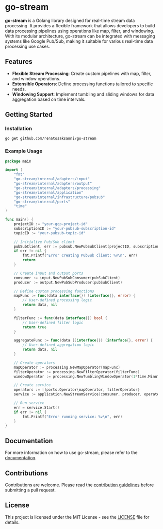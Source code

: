# go-stream

**go-stream** is a Golang library designed for real-time stream data processing. It provides a flexible framework that allows developers to build data processing pipelines using operations like map, filter, and windowing. With its modular architecture, go-stream can be integrated with messaging systems like Google Pub/Sub, making it suitable for various real-time data processing use cases.

## Features

- **Flexible Stream Processing**: Create custom pipelines with map, filter, and window operations.
- **Extensible Operators**: Define processing functions tailored to specific needs.
- **Windowing Support**: Implement tumbling and sliding windows for data aggregation based on time intervals.

## Getting Started

### Installation

```bash
go get github.com/renatosaksanni/go-stream
```

### Example Usage

```go
package main

import (
    "fmt"
    "go-stream/internal/adapters/input"
    "go-stream/internal/adapters/output"
    "go-stream/internal/adapters/processing"
    "go-stream/internal/application"
    "go-stream/internal/infrastructure/pubsub"
    "go-stream/internal/ports"
    "time"
)

func main() {
    projectID := "your-gcp-project-id"
    subscriptionID := "your-pubsub-subscription-id"
    topicID := "your-pubsub-topic-id"

    // Initialize Pub/Sub client
    pubSubClient, err := pubsub.NewPubSubClient(projectID, subscriptionID, topicID)
    if err != nil {
        fmt.Printf("Error creating PubSub client: %v\n", err)
        return
    }

    // Create input and output ports
    consumer := input.NewPubSubConsumer(pubSubClient)
    producer := output.NewPubSubProducer(pubSubClient)

    // Define custom processing functions
    mapFunc := func(data interface{}) (interface{}, error) {
        // User-defined processing logic
        return data, nil
    }

    filterFunc := func(data interface{}) bool {
        // User-defined filter logic
        return true
    }

    aggregateFunc := func(data []interface{}) (interface{}, error) {
        // User-defined aggregation logic
        return data, nil
    }

    // Create operators
    mapOperator := processing.NewMapOperator(mapFunc)
    filterOperator := processing.NewFilterOperator(filterFunc)
    windowOperator := processing.NewTumblingWindowOperator(1*time.Minute, aggregateFunc)

    // Create service
    operators := []ports.Operator{mapOperator, filterOperator}
    service := application.NewStreamService(consumer, producer, operators, windowOperator)

    // Run service
    err = service.Start()
    if err != nil {
        fmt.Printf("Error running service: %v\n", err)
    }
}
```

## Documentation

For more information on how to use go-stream, please refer to the [documentation](#).

## Contributions

Contributions are welcome. Please read the [contribution guidelines](#) before submitting a pull request.

## License

This project is licensed under the MIT License - see the [LICENSE](LICENSE) file for details.
